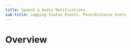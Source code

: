 ```yaml
---
title: Speech & Audio Notifications
sub-title: Logging Status Events, Pace/Distance hints
---
```

# Overview
